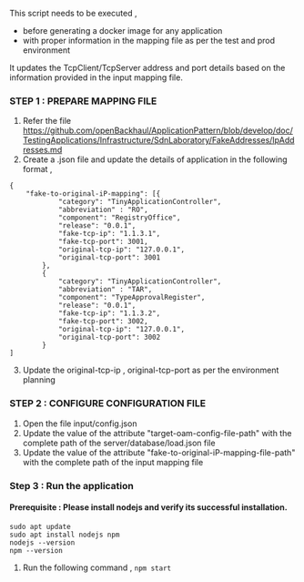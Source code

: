 
This script needs to be executed , 
   - before generating a docker image for any application
   - with proper information in the mapping file as per the test and prod environment

It updates the TcpClient/TcpServer address and port details based on the information provided in the input mapping file.

### STEP 1 : PREPARE MAPPING FILE

1. Refer the file https://github.com/openBackhaul/ApplicationPattern/blob/develop/doc/TestingApplications/Infrastructure/SdnLaboratory/FakeAddresses/IpAddresses.md
2. Create a .json file and update the details of application in the following format , 
```
{
    "fake-to-original-iP-mapping": [{
            "category": "TinyApplicationController",
            "abbreviation" : "RO",
            "component": "RegistryOffice",
            "release": "0.0.1",
            "fake-tcp-ip": "1.1.3.1",
            "fake-tcp-port": 3001,
            "original-tcp-ip": "127.0.0.1",
            "original-tcp-port": 3001
        },
        {
            "category": "TinyApplicationController",
            "abbreviation" : "TAR",
            "component": "TypeApprovalRegister",
            "release": "0.0.1",
            "fake-tcp-ip": "1.1.3.2",
            "fake-tcp-port": 3002,
            "original-tcp-ip": "127.0.0.1",
            "original-tcp-port": 3002
        }
]

```
3. Update the original-tcp-ip , original-tcp-port as per the environment planning

### STEP 2 : CONFIGURE CONFIGURATION FILE
1. Open the file input/config.json
2. Update the value of the attribute "target-oam-config-file-path" with the complete path of the server/database/load.json file
3. Update the value of the attribute "fake-to-original-iP-mapping-file-path" with the complete path of the input mapping file

### Step 3 : Run the application
#### Prerequisite : Please install nodejs and verify its successful installation.
```
sudo apt update
sudo apt install nodejs npm
nodejs --version
npm --version
```
1. Run the following command , 
`npm start`



